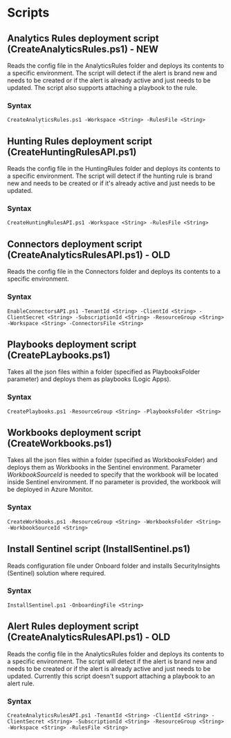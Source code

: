 # Scripts

## Analytics Rules deployment script (CreateAnalyticsRules.ps1) - NEW

Reads the config file in the AnalyticsRules folder and deploys its contents to a specific environment. The script will detect if the alert is brand new and needs to be created or if the alert is already active and just needs to be updated. The script also supports attaching a playbook to the rule.

### Syntax 

`CreateAnalyticsRules.ps1 -Workspace <String> -RulesFile <String>`


## Hunting Rules deployment script (CreateHuntingRulesAPI.ps1)

Reads the config file in the HuntingRules folder and deploys its contents to a specific environment. The script will detect if the hunting rule is brand new and needs to be created or if it's already active and just needs to be updated.

### Syntax

`CreateHuntingRulesAPI.ps1 -Workspace <String> -RulesFile <String>`

## Connectors deployment script (CreateAnalyticsRulesAPI.ps1) - OLD

Reads the config file in the Connectors folder and deploys its contents to a specific environment. 

### Syntax 

`EnableConnectorsAPI.ps1 -TenantId <String> -ClientId <String> -ClientSecret <String> -SubscriptionId <String> -ResourceGroup <String> -Workspace <String> -ConnectorsFile <String>`

## Playbooks deployment script (CreatePLaybooks.ps1)

Takes all the json files within a folder (specified as PlaybooksFolder parameter) and deploys them as playbooks (Logic Apps).

### Syntax

`CreatePlaybooks.ps1 -ResourceGroup <String> -PlaybooksFolder <String>`

## Workbooks deployment script (CreateWorkbooks.ps1)

Takes all the json files within a folder (specified as WorkbooksFolder) and deploys them as Workbooks in the Sentinel environment. Parameter *WorkbookSourceId* is needed to specify that the workbook will be located inside Sentinel environment. If no parameter is provided, the workbook will be deployed in Azure Monitor.

### Syntax

`CreateWorkbooks.ps1 -ResourceGroup <String> -WorkbooksFolder <String> -WorkbookSourceId <String>`

## Install Sentinel script (InstallSentinel.ps1)

Reads configuration file under Onboard folder and installs SecurityInsights (Sentinel) solution where required.

### Syntax

`InstallSentinel.ps1 -OnboardingFile <String>`

## Alert Rules deployment script (CreateAnalyticsRulesAPI.ps1) - OLD

Reads the config file in the AnalyticsRules folder and deploys its contents to a specific environment. The script will detect if the alert is brand new and needs to be created or if the alert is already active and just needs to be updated. Currently this script doesn't support attaching a playbook to an alert rule.

### Syntax 

`CreateAnalyticsRulesAPI.ps1 -TenantId <String> -ClientId <String> -ClientSecret <String> -SubscriptionId <String> -ResourceGroup <String> -Workspace <String> -RulesFile <String>`